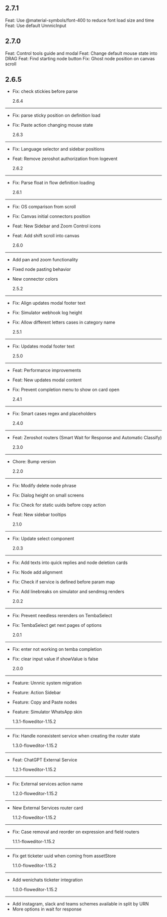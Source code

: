 ## 2.7.1

Feat: Use @material-symbols/font-400 to reduce font load size and time
Feat: Use default UnnnicInput

## 2.7.0

Feat: Control tools guide and modal
Feat: Change default mouse state into DRAG
Feat: Find starting node button
Fix: Ghost node position on canvas scroll

## 2.6.5

- Fix: check stickies before parse

  2.6.4

---

- Fix: parse sticky position on definition load
- Fix: Paste action changing mouse state

  2.6.3

---

- Fix: Language selector and sidebar positions
- Feat: Remove zeroshot authorization from logevent

  2.6.2

---

- Fix: Parse float in flow definition loading

  2.6.1

---

- Fix: OS comparison from scroll
- Fix: Canvas initial connectors position
- Feat: New Sidebar and Zoom Control icons
- Feat: Add shift scroll into canvas

  2.6.0

---

- Add pan and zoom functionality
- Fixed node pasting behavior
- New connector colors

  2.5.2

---

- Fix: Align updates modal footer text
- Fix: Simulator webhook log height
- Fix: Allow different letters cases in category name

  2.5.1

---

- Fix: Updates modal footer text

  2.5.0

---

- Feat: Performance improvements
- Feat: New updates modal content
- Fix: Prevent completion menu to show on card open

  2.4.1

---

- Fix: Smart cases regex and placeholders

  2.4.0

---

- Feat: Zeroshot routers (Smart Wait for Response and Automatic Classify)

  2.3.0

---

- Chore: Bump version

  2.2.0

---

- Fix: Modify delete node phrase
- Fix: Dialog height on small screens
- Fix: Check for static uuids before copy action
- Feat: New sidebar tooltips

  2.1.0

---

- Fix: Update select component

  2.0.3

---

- Fix: Add texts into quick replies and node deletion cards
- Fix: Node add alignment
- Fix: Check if service is defined before param map
- Fix: Add linebreaks on simulator and sendmsg renders

  2.0.2

---

- Fix: Prevent needless rerenders on TembaSelect
- Fix: TembaSelect get next pages of options

  2.0.1

---

- Fix: enter not working on temba completion
- Fix: clear input value if showValue is false

  2.0.0

---

- Feature: Unnnic system migration
- Feature: Action Sidebar
- Feature: Copy and Paste nodes
- Feature: Simulator WhatsApp skin

  1.3.1-floweditor-1.15.2

---

- Fix: Handle nonexistent service when creating the router state

  1.3.0-floweditor-1.15.2

---

- Feat: ChatGPT External Service

  1.2.1-floweditor-1.15.2

---

- Fix: External services action name

  1.2.0-floweditor-1.15.2

---

- New External Services router card

  1.1.2-floweditor-1.15.2

---

- Fix: Case removal and reorder on expression and field routers

  1.1.1-floweditor-1.15.2

---

- Fix get ticketer uuid when coming from assetStore

  1.1.0-floweditor-1.15.2

---

- Add wenichats ticketer integration

  1.0.0-floweditor-1.15.2

---

- Add instagram, slack and teams schemes available in split by URN
- More options in wait for response
